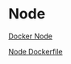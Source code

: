 # Node

[Docker Node](https://hub.docker.com/_/node/)

[Node Dockerfile](https://github.com/nodejs/docker-node/blob/master/6.10/alpine/Dockerfile)

